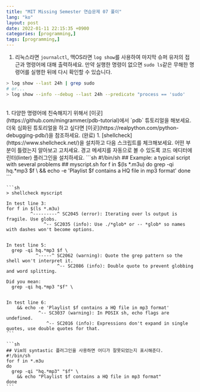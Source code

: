 ```yaml
---
title: "MIT Missing Semester 연습문제 07 풀이"
lang: "ko"
layout: post
date: 2022-01-11 22:15:35 +0900
categories: [programming,]
tags: [programming,]
---
```


1. 리눅스라면 `journalctl`, 맥OS라면 `log show`를 사용하여 마지막 슈퍼 유저의 접근과 명령어에 대해 출력하세요. 만약 실행한 명령이 없으면 `sudo ls`같은 무해한 명령어를 실행한 뒤에 다시 확인할 수 있습니다.
```sh
> log show --last 24h | grep sudo
# or...
> log show --info --debug --last 24h --predicate "process == 'sudo'
```
<br />
1. 다양한 명령어에 친숙해지기 위해서 [이곳](https://github.com/mingrammer/pdb-tutorial)에서 `pdb` 튜토리얼을 해보세요. 더욱 심화된 튜토리얼을 하고 싶다면 [이곳](https://realpython.com/python-debugging-pdb/)을 참조하세요. (완료)
1. [shellcheck](https://www.shellcheck.net/)을 설치하고 다음 스크립트를 체크해보세요. 어떤 부분이 틀렸는지 알아보고 고치세요. 경고 메세지를 자동으로 볼 수 있도록 코드 에디터에 린터(linter) 플러그인을 설치하세요.
    ```sh
    #!/bin/sh
    ## Example: a typical script with several problems
    ## myscript.sh
    for f in $(ls *.m3u)
    do
      grep -qi hq.*mp3 $f \
        && echo -e 'Playlist $f contains a HQ file in mp3 format'
    done
    ```

    ```sh
    > shellcheck myscript

    In test line 3:
    for f in $(ls *.m3u)
             ^---------^ SC2045 (error): Iterating over ls output is fragile. Use globs.
                  ^-- SC2035 (info): Use ./*glob* or -- *glob* so names with dashes won't become options.


    In test line 5:
      grep -qi hq.*mp3 $f \
               ^-----^ SC2062 (warning): Quote the grep pattern so the shell won't interpret it.
                       ^-- SC2086 (info): Double quote to prevent globbing and word splitting.

    Did you mean:
      grep -qi hq.*mp3 "$f" \


    In test line 6:
        && echo -e 'Playlist $f contains a HQ file in mp3 format'
                ^-- SC3037 (warning): In POSIX sh, echo flags are undefined.
                   ^-- SC2016 (info): Expressions don't expand in single quotes, use double quotes for that.
    ```

    ```sh
    ## Vim의 syntastic 플러그인을 사용하면 어디가 잘못되었는지 표시해준다.
    #!/bin/sh
    for f in *.m3u
    do
      grep -qi "hq.*mp3" "$f" \
        && echo "Playlist $f contains a HQ file in mp3 format"
    done
    ```
<br />

